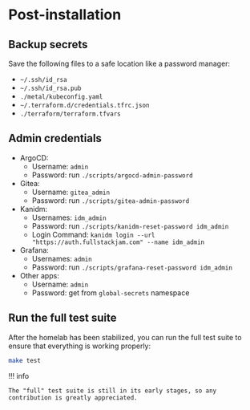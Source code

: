 # Post-installation

## Backup secrets

Save the following files to a safe location like a password manager:

- `~/.ssh/id_rsa`
- `~/.ssh/id_rsa.pub`
- `./metal/kubeconfig.yaml`
- `~/.terraform.d/credentials.tfrc.json`
- `./terraform/terraform.tfvars`

## Admin credentials

- ArgoCD:
    - Username: `admin`
    - Password: run `./scripts/argocd-admin-password`
- Gitea:
    - Username: `gitea_admin`
    - Password: run `./scripts/gitea-admin-password`
- Kanidm:
    - Usernames: `idm_admin`
    - Password: run `./scripts/kanidm-reset-password idm_admin`
    - Login Command: `kanidm login --url "https://auth.fullstackjam.com" --name idm_admin`
- Grafana:
    - Usernames: `admin`
    - Password: run `./scripts/grafana-reset-password idm_admin`
- Other apps:
    - Username: `admin`
    - Password: get from `global-secrets` namespace

## Run the full test suite

After the homelab has been stabilized, you can run the full test suite to ensure that everything is working properly:

```sh
make test
```

!!! info

    The "full" test suite is still in its early stages, so any contribution is greatly appreciated.
